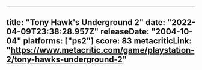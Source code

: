 
---
title: "Tony Hawk's Underground 2"
date: "2022-04-09T23:38:28.957Z"
releaseDate: "2004-10-04"
platforms: ["ps2"]
score: 83
metacriticLink: "https://www.metacritic.com/game/playstation-2/tony-hawks-underground-2"
---
